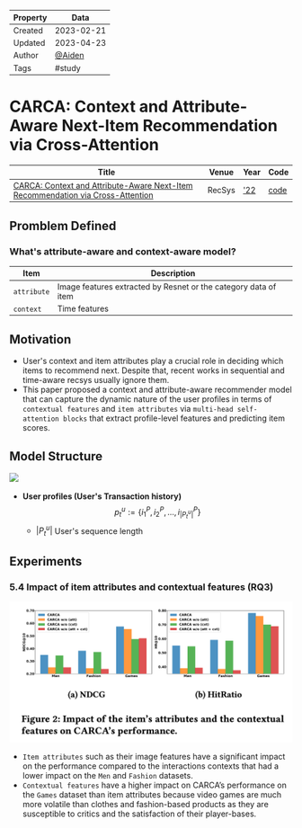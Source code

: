 | Property  | Data |
|-|-|
| Created | 2023-02-21 |
| Updated | 2023-04-23 |
| Author | [@Aiden](https://github.com/Aidenzich) |
| Tags | #study |

# CARCA: Context and Attribute-Aware Next-Item Recommendation via Cross-Attention
| Title | Venue | Year | Code |
|-|-|-|-|
| [CARCA: Context and Attribute-Aware Next-Item Recommendation via Cross-Attention](https://arxiv.org/abs/2204.06519) | RecSys | ['22](https://recsys.acm.org/recsys22/accepted-contributions/) | [code](https://github.com/ahmedrashed-ml/CARCA) |

## Promblem Defined
### What's attribute-aware and context-aware model?
| Item | Description |
|-|-|
| `attribute` | Image features extracted by Resnet or the category data of item |
| `context` | Time features |

## Motivation
- User's context and item attributes play a crucial role in deciding which items to recommend next. Despite that, recent works in sequential and time-aware recsys usually ignore them.
- This paper proposed a context and attribute-aware recommender model that can capture the dynamic nature of the user profiles in terms of `contextual features` and `item attributes` via `multi-head self-attention blocks` that extract profile-level features and predicting item scores.

## Model Structure
![](https://i.imgur.com/2PPQmIy.png)
- **User profiles (User's Transaction history)** 
    $$p^u_t:=\{ i^P_1, i^P_2, ..., i^P_{|P^u_t|}\}$$
    - $|P^u_t|$ User's sequence length

## Experiments
### 5.4  Impact of item attributes and contextual features (RQ3)
![attribute&contextual](./assets/attribute%26contextual.png)

- `Item attributes` such as their image features have a significant impact on the performance compared to the interactions contexts that had a lower impact on the `Men` and `Fashion` datasets. 
- `Contextual features` have a higher impact on CARCA’s performance on the `Games` dataset than item attributes because video games are much more volatile than clothes and fashion-based products as they are susceptible to critics and the satisfaction of their player-bases.